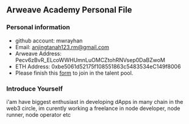 ## Arweave Academy Personal File

### Personal information

- github account: mwrayhan
- Email: anjingtanah123.rm@gmail.com
- Arweave Address: Pecv6zBvR_ELcoWWHUmnLuOMCZtohRNVsep0DaBZwoM
- ETH Address: 0xbe5061d52175f108551863c5483534eC149f8006
- Please finish this [form](https://docs.google.com/forms/d/e/1FAIpQLSfWA5fIIcBgmRppm3jNz5vmf9Mai_QMVil-2pO4r7YKn_Zhtw/viewform?usp=sf_link) to join in the talent pool.

### Introduce Yourself
 i'am have biggest enthusiast in developing dApps in many chain in the web3 circle, im curently working a freelance in node developer, node runner, node operator etc
